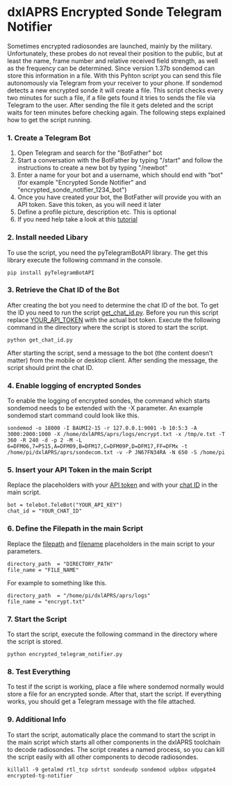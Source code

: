 # dxlAPRS Encrypted Sonde Telegram Notifier
Sometimes encrypted radiosondes are launched, mainly by the military. Unfortunately, these probes do not reveal their position to the public, but at least the name, frame number and relative received field strength, as well as the frequency can be determined. Since version 1.37b sondemod can store this information in a file. With this Pyhton script you can send this file autonomously via Telegram from your receiver to your phone. If sondemod detects a new encrypted sonde it will create a file. This script checks every two minutes for such a file, if a file gets found it tries to sends the file via Telegram to the user. After sending the file it gets deleted and the script waits for teen minutes before checking again. The following steps explained how to get the script running.

### 1. Create a Telegram Bot
1. Open Telegram and search for the "BotFather" bot
2. Start a conversation with the BotFather by typing "/start" and follow the instructions to create a new bot by typing "/newbot"
3. Enter a name for your bot and a username, which should end with "bot" (for example "Encrypted Sonde Notifier" and "encrypted_sonde_notifier_1234_bot")
4. Once you have created your bot, the BotFather will provide you with an API token. Save this token, as you will need it later
5. Define a profile picture, description etc. This is optional
5. If you need help take a look at this [tutorial](https://youtu.be/aNmRNjME6mE)

### 2. Install needed Libary
To use the script, you need the pyTelegramBotAPI library. The get this library execute the following command in the console.
```
pip install pyTelegramBotAPI
```

### 3. Retrieve the Chat ID of the Bot
After creating the bot you need to determine the chat ID of the bot. To get the ID you need to run the script [get_chat_id.py](https://github.com/byte-me404/dxlAPRS-encrypted-sonde-telegram-notifier/blob/main/get_chat_id.py). Before you run this script replace [YOUR_API_TOKEN](https://github.com/byte-me404/dxlAPRS-encrypted-sonde-telegram-notifier/blob/b60042a5ca5eaa60721483d2d6598b60bd30f2bb/get_chat_id.py#L4) with the actual bot token. Execute the following command in the directory where the script is stored to start the script.
```
python get_chat_id.py
```
After starting the script, send a message to the bot (the content doesn't matter) from the mobile or desktop client. After sending the message, the script should print the chat ID.

### 4. Enable logging of encrypted Sondes
To enable the logging of encrypted sondes, the command which starts sondemod needs to be extended with the -X <filename> parameter. An example sondemod start command could look like this.
```
sondemod -o 18000 -I BAUMI2-15 -r 127.0.0.1:9001 -b 10:5:3 -A 3000:2000:1000 -X /home/dxlAPRS/aprs/logs/encrypt.txt -x /tmp/e.txt -T 360 -R 240 -d -p 2 -M -L 6=DFM06,7=PS15,A=DFM09,B=DFM17,C=DFM09P,D=DFM17,FF=DFMx -t /home/pi/dxlAPRS/aprs/sondecom.txt -v -P JN67FN34RA -N 650 -S /home/pi
```

### 5. Insert your API Token in the main Script
Replace the placeholders with your [API token](https://github.com/byte-me404/dxlAPRS-encrypted-sonde-telegram-notifier/blob/b60042a5ca5eaa60721483d2d6598b60bd30f2bb/encrypted_telegram_notifier.py#L18) and with your [chat ID](https://github.com/byte-me404/dxlAPRS-encrypted-sonde-telegram-notifier/blob/b60042a5ca5eaa60721483d2d6598b60bd30f2bb/encrypted_telegram_notifier.py#L21) in the main script.
```
bot = telebot.TeleBot("YOUR_API_KEY")
chat_id = "YOUR_CHAT_ID"
```

### 6. Define the Filepath in the main Script
Replace the [filepath](https://github.com/byte-me404/dxlAPRS-encrypted-sonde-telegram-notifier/blob/b60042a5ca5eaa60721483d2d6598b60bd30f2bb/encrypted_telegram_notifier.py#L24) and [filename](https://github.com/byte-me404/dxlAPRS-encrypted-sonde-telegram-notifier/blob/b60042a5ca5eaa60721483d2d6598b60bd30f2bb/encrypted_telegram_notifier.py#L26) placeholders in the main script to your parameters.
```
directory_path  = "DIRECTORY_PATH"
file_name = "FILE_NAME"
```
For example to something like this.
```
directory_path  = "/home/pi/dxlAPRS/aprs/logs"
file_name = "encrypt.txt"
```
### 7. Start the Script
To start the script, execute the following command in the directory where the script is stored.
```
python encrypted_telegram_notifier.py
```

### 8. Test Everything
To test if the script is working, place a file where sondemod normally would store a file for an encrypted sonde. After that, start the script. If everything works, you should get a Telegram message with the file attached.

### 9. Additional Info
To start the script, automatically place the command to start the script in the main script which starts all other components in the dxlAPRS toolchain to decode radiosondes. The script creates a named process, so you can kill the script easily with all other components to decode radiosondes.
```
killall -9 getalmd rtl_tcp sdrtst sondeudp sondemod udpbox udpgate4 encrypted-tg-notifier
```
